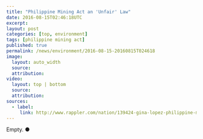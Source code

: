 ```yaml
---
title: "Philippine Mining Act an 'Unfair' Law"
date: 2016-08-15T02:46:18UTC
excerpt: 
layout: post
categories: [top, environment]
tags: [philippine mining act]
published: true
permalink: /news/environment/2016-08-15-20160815T024618
image:
  layout: auto_width
  source: 
  attribution: 
video:
  layout: top | bottom
  source: 
  attribution: 
sources:
  - label:
     link: http://www.rappler.com/nation/139424-gina-lopez-philippine-mining-act-unfair
---
```


Empty.
&#x25cf;
